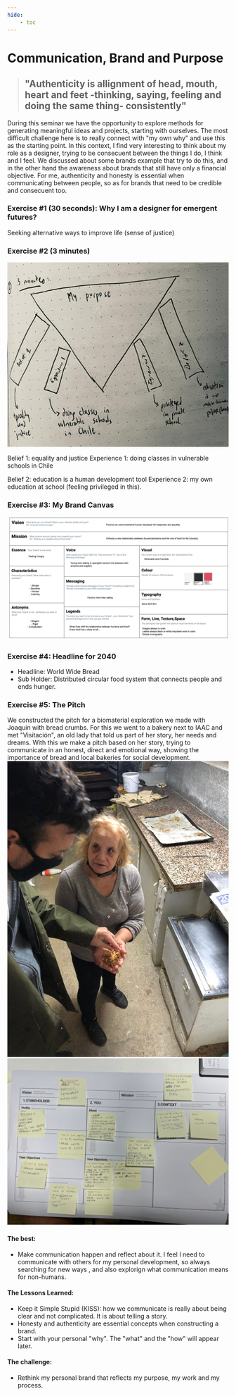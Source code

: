 ```yaml
---
hide:
    - toc
---
```


# Communication, Brand and Purpose

> ## "Authenticity is allignment of head, mouth, heart and feet -thinking, saying, feeling and doing the same thing- consistently"

During this seminar we have the opportunity to explore methods for generating meaningful ideas and projects, starting with ourselves. The most difficult challenge here is to really connect with "my own why" and use this as the starting point. In this context, I find very interesting to think about my role as a designer, trying to be consecuent between the things I do, I think and I feel. We discussed about some brands example that try to do this, and in the other hand the awareness about brands that still have only a financial objective. For me, authenticity and honesty is essential when communicating between people, so as for brands that need to be credible and consecuent too. 


### Exercise #1 (30 seconds): Why I am a designer for emergent futures?

Seeking alternative ways to improve life (sense of justice)

### Exercise #2 (3 minutes)
![](../images/commbp/triangulo.jpg)

Belief 1: equality and justice
Experience 1: doing classes in vulnerable schools in Chile

Belief 2: education is a human development tool
Experience 2: my own education at school (feeling privileged in this).

### Exercise #3: My Brand Canvas
![](../images/commbp/canvas.jpg)

### Exercise #4: Headline for 2040

- Headline: World Wide Bread
- Sub Holder: Distributed circular food system that connects people and ends hunger.

### Exercise #5: The Pitch

We constructed the pitch for a biomaterial exploration we made with Joaquin with bread crumbs. For this we went to a bakery next to IAAC and met "Visitación", an old lady that told us part of her story, her needs and dreams. With this we make a pitch based on her story, trying to communicate in an honest, direct and emotional way, showing the importance of bread and local bakeries for social development. 
![](../images/commbp/visitacion.jpg)
![](../images/commbp/pitchcomm.jpg)

#### The best: 
- Make communication happen and reflect about it. I feel I need to communicate with others for my personal development, so always searching for new ways , and also explorign what communication means for non-humans.

#### The Lessons Learned:
- Keep it Simple Stupid (KISS): how we communicate is really about being clear and not complicated. It is about telling a story. 
- Honesty and authenticity are essential concepts when constructing a brand. 
- Start with your personal "why". The "what" and the "how" will appear later.

#### The challenge:
- Rethink my personal brand that reflects my purpose, my work and my process.








 



























